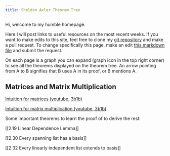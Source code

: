 ```yaml
---
title: Sheldon Axler Theorem Tree
---
```


Hi, welcome to my humble homepage.

Here I will post links to useful resources on the most recent weeks. If you want to make edits to this site, feel free to clone my [git repository](https://github.com/NickC64/MAT224-Quartz.git) and make a pull request. To change specifically this page, make an edit [this markdown file](https://github.com/NickC64/MAT224-Quartz/blob/v4/content/index.md) and submit the request.

On each page is a graph you can expand (graph icon in the top right corner) to see all the theorems displayed on the theorem tree. An arrow pointing from A to B signifies that B uses A in its proof, or B mentions A.

<h2>Matrices and Matrix Multiplication</h2>

[Intuition for matrices (youtube, 3b1b)](https://www.youtube.com/watch?v=kYB8IZa5AuE)

[Intuition for matrix multiplication (youtube, 3b1b)](https://www.youtube.com/watch?v=XkY2DOUCWMU)

Some important theorems to learn the proof of to derive the rest: 

[[2.19 Linear Dependence Lemma]]

[[2.30 Every spanning list has a basis]]

[[2.32 Every linearly independent list extends to basis]]

